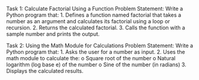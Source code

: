 Task 1: Calculate Factorial Using a Function 
  Problem Statement: Write a Python program that:
    1.   Defines a function named factorial that takes a number as an argument and calculates its factorial using a loop or recursion.
    2.   Returns the calculated factorial.
    3.   Calls the function with a sample number and prints the output.

Task 2: Using the Math Module for Calculations
  Problem Statement: Write a Python program that:
    1.   Asks the user for a number as input.
    2.   Uses the math module to calculate the:
          o   Square root of the number
          o   Natural logarithm (log base e) of the number
          o   Sine of the number (in radians)
    3.   Displays the calculated results.
